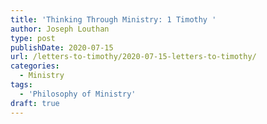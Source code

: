 ```yaml
---
title: 'Thinking Through Ministry: 1 Timothy '
author: Joseph Louthan
type: post
publishDate: 2020-07-15
url: /letters-to-timothy/2020-07-15-letters-to-timothy/
categories:
  - Ministry
tags:
  - 'Philosophy of Ministry'
draft: true
---
```

